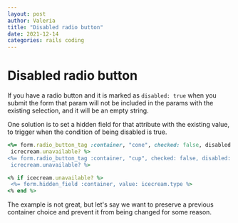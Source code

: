 ```yaml
---
layout: post
author: Valeria
title: "Disabled radio button"
date: 2021-12-14
categories: rails coding
---
```

# Disabled radio button

If you have a radio button and it is marked as `disabled: true` when you submit
the form that param will not be included in the params with the existing
selection, and it will be an empty string.

One solution is to set a hidden field for that attribute with the existing
value, to trigger when the condition of being disabled is true.

```ruby
<%= form.radio_button_tag :container, "cone", checked: false, disabled:
 icrecream.unavailable? %>
<%= form.radio_button_tag :container, "cup", checked: false, disabled:
 icrecream.unavailable? %>

<% if icecream.unavailable? %>
 <%= form.hidden_field :container, value: icecream.type %>
<% end %>

```
The example is not great, but let's say we want to preserve a previous container
choice and prevent it from being changed for some reason.
